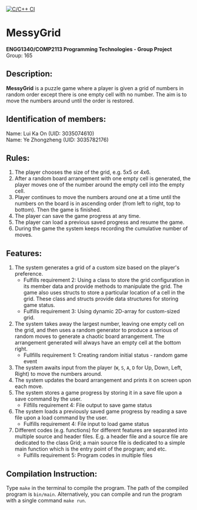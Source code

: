 [![C/C++ CI](https://github.com/WilliamYEhku/MessyGrid/actions/workflows/c-cpp.yml/badge.svg?event=push)](https://github.com/WilliamYEhku/MessyGrid/actions/workflows/c-cpp.yml)

# MessyGrid

**ENGG1340/COMP2113 Programming Technologies - Group Project**  
Group: 165

## Description:

**MessyGrid** is a puzzle game where a player is given a grid of numbers in
random order except there is one empty cell with no number. The aim is to move
the numbers around until the order is restored.

## Identification of members:

Name: Lui Ka On (UID: 3035074610)  
Name: Ye Zhongzheng (UID: 3035782176)

## Rules:

1. The player chooses the size of the grid, e.g. 5x5 or 4x6.
2. After a random board arrangement with one empty cell is generated, the
   player moves one of the number around the empty cell into the empty cell.
3. Player continues to move the numbers around one at a time until the numbers
   on the board is in ascending order (from left to right, top to bottom). Then
   the game is finished.
4. The player can save the game progress at any time.
5. The player can load a previous saved progress and resume the game.
6. During the game the system keeps recording the cumulative number of moves.

## Features:

1. The system generates a grid of a custom size based on the player's
   preference. 
   * Fulfills requirement 2: Using a class to store the grid configuration
     in its member data and provide methods to manipulate the grid. The game
     also uses structs to store a particular location of a cell in the grid.
     These class and structs provide data structures for storing game status.
   * Fulfills requirement 3: Using dynamic 2D-array for custom-sized grid.
2. The system takes away the largest number, leaving one empty cell on the
   grid, and then uses a random generator to produce a serious of random moves
   to generate a chaotic board arrangement. The arrangement generated will
   always have an empty cell at the bottom right.
   * Fullfills requirement 1: Creating random initial status - random game event
3. The system awaits input from the player (`W`, `S`, `A`, `D` for Up, Down,
   Left, Right) to move the numbers around.
4. The system updates the board arrangement and prints it on screen upon each
   move.
5. The system stores a game progress by storing it in a save file upon a save
   command by the user.
   * Filfills requirement 4: File output to save game status
6. The system loads a previously saved game progress by reading a save file upon
   a load command by the user.
   * Fulfills requirement 4: File input to load game status
8. Different codes (e.g. functions) for different features are separated into
   multiple source and header files. E.g. a header file and a source file are
   dedicated to the class Grid; a main source file is dedicated to a simple main
   function which is the entry point of the program; and etc.
   * Fulfills requirement 5: Program codes in multiple files

## Compilation Instruction:

Type `make` in the terminal to compile the program. The path of the compiled
program is `bin/main`. Alternatively, you can compile and run the program with a
single command `make run`.
